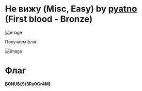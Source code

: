 # Не вижу (Misc, Easy) by [pyatno](https://github.com/pyatno) (First blood - Bronze)

![image](https://github.com/rolegiv/CTF-Writeups/assets/147992165/8a6ad3ea-7c45-40a5-a3c2-0c544df704a5)

Получаем флаг

![image](https://github.com/rolegiv/CTF-Writeups/assets/147992165/ddfd0a7c-16db-43ae-9f1f-d2020866063a)

# Флаг

**B0NU${St3Re0Gr4M}**
